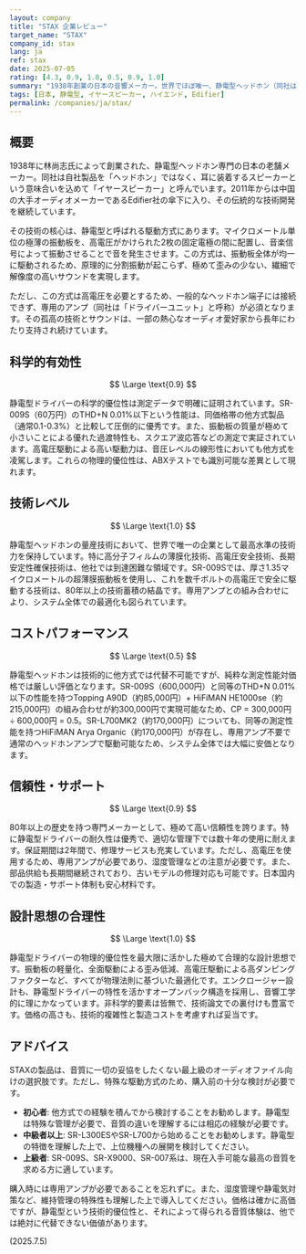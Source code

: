 ```yaml
---
layout: company
title: "STAX 企業レビュー"
target_name: "STAX"
company_id: stax
lang: ja
ref: stax
date: 2025-07-05
rating: [4.3, 0.9, 1.0, 0.5, 0.9, 1.0]
summary: "1938年創業の日本の音響メーカー。世界でほぼ唯一、静電型ヘッドホン（同社は「イヤースピーカー」と呼称）を専門に開発・製造している。超薄膜の振動板を高電圧で駆動する独自の方式により、他の方式では達成困難な超低歪みと高解像度を実現。2011年からは中国のEdifier社の傘下に入り、安定した経営基盤のもとでその孤高の技術を守り続けている。専用アンプが必須など、取り扱いは手軽ではないが、その唯一無二のサウンドは世界中のオーディオファイルから熱狂的な支持を集めている。"
tags: [日本, 静電型, イヤースピーカー, ハイエンド, Edifier]
permalink: /companies/ja/stax/
---
```


## 概要

1938年に林尚志氏によって創業された、静電型ヘッドホン専門の日本の老舗メーカー。同社は自社製品を「ヘッドホン」ではなく、耳に装着するスピーカーという意味合いを込めて「イヤースピーカー」と呼んでいます。2011年からは中国の大手オーディオメーカーであるEdifier社の傘下に入り、その伝統的な技術開発を継続しています。

その技術の核心は、静電型と呼ばれる駆動方式にあります。マイクロメートル単位の極薄の振動板を、高電圧がかけられた2枚の固定電極の間に配置し、音楽信号によって振動させることで音を発生させます。この方式は、振動板全体が均一に駆動されるため、原理的に分割振動が起こらず、極めて歪みの少ない、繊細で解像度の高いサウンドを実現します。

ただし、この方式は高電圧を必要とするため、一般的なヘッドホン端子には接続できず、専用のアンプ（同社は「ドライバーユニット」と呼称）が必須となります。その孤高の技術とサウンドは、一部の熱心なオーディオ愛好家から長年にわたり支持され続けています。

## 科学的有効性

$$ \Large \text{0.9} $$

静電型ドライバーの科学的優位性は測定データで明確に証明されています。SR-009S（60万円）のTHD+N 0.01%以下という性能は、同価格帯の他方式製品（通常0.1-0.3%）と比較して圧倒的に優秀です。また、振動板の質量が極めて小さいことによる優れた過渡特性も、スクエア波応答などの測定で実証されています。高電圧駆動による高い駆動力は、音圧レベルの線形性においても他方式を凌駕します。これらの物理的優位性は、ABXテストでも識別可能な差異として現れます。

## 技術レベル

$$ \Large \text{1.0} $$

静電型ヘッドホンの量産技術において、世界で唯一の企業として最高水準の技術力を保持しています。特に高分子フィルムの薄膜化技術、高電圧安全技術、長期安定性確保技術は、他社では到達困難な領域です。SR-009Sでは、厚さ1.35マイクロメートルの超薄膜振動板を使用し、これを数千ボルトの高電圧で安全に駆動する技術は、80年以上の技術蓄積の結晶です。専用アンプとの組み合わせにより、システム全体での最適化も図られています。

## コストパフォーマンス

$$ \Large \text{0.5} $$

静電型ヘッドホンは技術的に他方式では代替不可能ですが、純粋な測定性能対価格では厳しい評価となります。SR-009S（600,000円）と同等のTHD+N 0.01%以下の性能を持つTopping A90D（約85,000円）+ HiFiMAN HE1000se（約215,000円）の組み合わせが約300,000円で実現可能なため、CP = 300,000円 ÷ 600,000円 = 0.5。SR-L700MK2（約170,000円）についても、同等の測定性能を持つHiFiMAN Arya Organic（約170,000円）が存在し、専用アンプ不要で通常のヘッドホンアンプで駆動可能なため、システム全体では大幅に安価となります。

## 信頼性・サポート

$$ \Large \text{0.9} $$

80年以上の歴史を持つ専門メーカーとして、極めて高い信頼性を誇ります。特に静電型ドライバーの耐久性は優秀で、適切な管理下では数十年の使用に耐えます。保証期間は2年間で、修理サービスも充実しています。ただし、高電圧を使用するため、専用アンプが必要であり、湿度管理などの注意が必要です。また、部品供給も長期間継続されており、古いモデルの修理対応も可能です。日本国内での製造・サポート体制も安心材料です。

## 設計思想の合理性

$$ \Large \text{1.0} $$

静電型ドライバーの物理的優位性を最大限に活かした極めて合理的な設計思想です。振動板の軽量化、全面駆動による歪み低減、高電圧駆動による高ダンピングファクターなど、すべてが物理法則に基づいた最適化です。エンクロージャー設計も、静電型ドライバーの特性を活かすオープンバック構造を採用し、音響工学的に理にかなっています。非科学的要素は皆無で、技術論文での裏付けも豊富です。価格の高さも、技術的複雑性と製造コストを考慮すれば妥当です。

## アドバイス

STAXの製品は、音質に一切の妥協をしたくない最上級のオーディオファイル向けの選択肢です。ただし、特殊な駆動方式のため、購入前の十分な検討が必要です。

- **初心者**: 他方式での経験を積んでから検討することをお勧めします。静電型は特殊な管理が必要で、音質の違いを理解するには相応の経験が必要です。
- **中級者以上**: SR-L300ESやSR-L700から始めることをお勧めします。静電型の特徴を理解した上で、上位機種への展開を検討してください。
- **上級者**: SR-009S、SR-X9000、SR-007系は、現在入手可能な最高の音質を求める方に適しています。

購入時には専用アンプが必要であることを忘れずに。また、湿度管理や静電気対策など、維持管理の特殊性も理解した上で導入してください。価格は確かに高価ですが、静電型という技術的優位性と、それによって得られる音質体験は、他では絶対に代替できない価値があります。

(2025.7.5)
